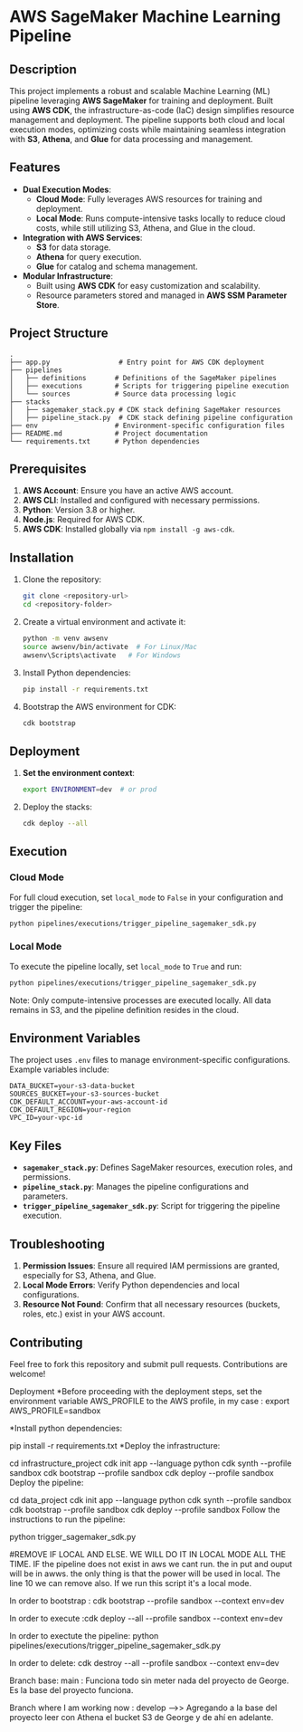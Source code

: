 # AWS SageMaker Machine Learning Pipeline

## Description
This project implements a robust and scalable Machine Learning (ML) pipeline leveraging **AWS SageMaker** for training and deployment. Built using **AWS CDK**, the infrastructure-as-code (IaC) design simplifies resource management and deployment. The pipeline supports both cloud and local execution modes, optimizing costs while maintaining seamless integration with **S3**, **Athena**, and **Glue** for data processing and management.

## Features
- **Dual Execution Modes**: 
  - **Cloud Mode**: Fully leverages AWS resources for training and deployment.
  - **Local Mode**: Runs compute-intensive tasks locally to reduce cloud costs, while still utilizing S3, Athena, and Glue in the cloud.
- **Integration with AWS Services**:
  - **S3** for data storage.
  - **Athena** for query execution.
  - **Glue** for catalog and schema management.
- **Modular Infrastructure**:
  - Built using **AWS CDK** for easy customization and scalability.
  - Resource parameters stored and managed in **AWS SSM Parameter Store**.

## Project Structure
```
.
├── app.py                 # Entry point for AWS CDK deployment
├── pipelines
│   ├── definitions       # Definitions of the SageMaker pipelines
│   ├── executions        # Scripts for triggering pipeline execution
│   └── sources           # Source data processing logic
├── stacks
│   ├── sagemaker_stack.py # CDK stack defining SageMaker resources
│   ├── pipeline_stack.py  # CDK stack defining pipeline configuration
├── env                   # Environment-specific configuration files
├── README.md             # Project documentation
└── requirements.txt      # Python dependencies
```

## Prerequisites
1. **AWS Account**: Ensure you have an active AWS account.
2. **AWS CLI**: Installed and configured with necessary permissions.
3. **Python**: Version 3.8 or higher.
4. **Node.js**: Required for AWS CDK.
5. **AWS CDK**: Installed globally via `npm install -g aws-cdk`.

## Installation

1. Clone the repository:
   ```bash
   git clone <repository-url>
   cd <repository-folder>
   ```

2. Create a virtual environment and activate it:
   ```bash
   python -m venv awsenv
   source awsenv/bin/activate  # For Linux/Mac
   awsenv\Scripts\activate   # For Windows
   ```

3. Install Python dependencies:
   ```bash
   pip install -r requirements.txt
   ```

4. Bootstrap the AWS environment for CDK:
   ```bash
   cdk bootstrap
   ```

## Deployment

1. **Set the environment context**:
   ```bash
   export ENVIRONMENT=dev  # or prod
   ```

2. Deploy the stacks:
   ```bash
   cdk deploy --all
   ```

## Execution

### Cloud Mode
For full cloud execution, set `local_mode` to `False` in your configuration and trigger the pipeline:
```bash
python pipelines/executions/trigger_pipeline_sagemaker_sdk.py
```

### Local Mode
To execute the pipeline locally, set `local_mode` to `True` and run:
```bash
python pipelines/executions/trigger_pipeline_sagemaker_sdk.py
```
Note: Only compute-intensive processes are executed locally. All data remains in S3, and the pipeline definition resides in the cloud.

## Environment Variables
The project uses `.env` files to manage environment-specific configurations. Example variables include:
```
DATA_BUCKET=your-s3-data-bucket
SOURCES_BUCKET=your-s3-sources-bucket
CDK_DEFAULT_ACCOUNT=your-aws-account-id
CDK_DEFAULT_REGION=your-region
VPC_ID=your-vpc-id
```

## Key Files
- **`sagemaker_stack.py`**: Defines SageMaker resources, execution roles, and permissions.
- **`pipeline_stack.py`**: Manages the pipeline configurations and parameters.
- **`trigger_pipeline_sagemaker_sdk.py`**: Script for triggering the pipeline execution.

## Troubleshooting
1. **Permission Issues**: Ensure all required IAM permissions are granted, especially for S3, Athena, and Glue.
2. **Local Mode Errors**: Verify Python dependencies and local configurations.
3. **Resource Not Found**: Confirm that all necessary resources (buckets, roles, etc.) exist in your AWS account.

## Contributing
Feel free to fork this repository and submit pull requests. Contributions are welcome!


Deployment
*Before proceeding with the deployment steps, set the environment variable AWS_PROFILE to the AWS profile, in my case : export AWS_PROFILE=sandbox 

*Install python dependencies:

pip install -r requirements.txt
*Deploy the infrastructure:

cd infrastructure_project
cdk init app --language python
cdk synth --profile sandbox
cdk bootstrap --profile sandbox
cdk deploy --profile sandbox
Deploy the pipeline:

cd data_project
cdk init app --language python
cdk synth --profile sandbox
cdk bootstrap --profile sandbox
cdk deploy --profile sandbox
Follow the instructions to run the pipeline:

python trigger_sagemaker_sdk.py

#REMOVE IF LOCAL AND ELSE. WE WILL DO IT IN LOCAL MODE ALL THE TIME. IF the pipeline does not exist in aws we cant run. the in put and ouput will be in awws. the only thing is that the power will be used in local. The line 10 we can remove also. If we run this script it's a local mode.

In order to bootstrap : cdk bootstrap --profile sandbox --context env=dev

In order to execute :cdk deploy --all --profile sandbox --context env=dev

In order to exectute the pipeline: python pipelines/executions/trigger_pipeline_sagemaker_sdk.py

In order to delete: cdk destroy --all --profile sandbox --context env=dev

Branch base: main : Funciona todo sin meter nada del proyecto de George. Es la base del proyecto funciona.

Branch where I am working now : develop -->> Agregando a la base del proyecto leer con Athena el bucket S3 de George y de ahí en adelante.